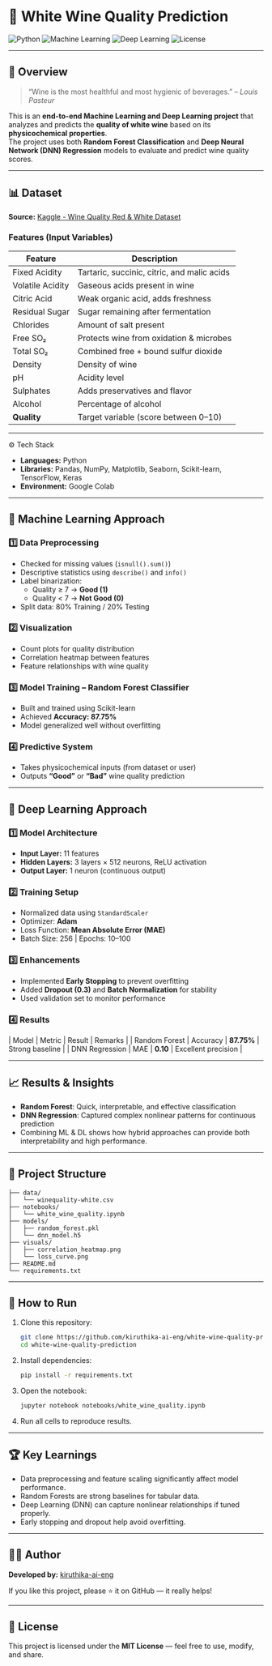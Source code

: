 # 🥂 White Wine Quality Prediction

![Python](https://img.shields.io/badge/Python-3.9%2B-blue.svg)
![Machine Learning](https://img.shields.io/badge/Machine%20Learning-Random%20Forest-orange)
![Deep Learning](https://img.shields.io/badge/Deep%20Learning-TensorFlow%2FKeras-red)
![License](https://img.shields.io/badge/License-MIT-green)

---

## 📘 Overview
> “Wine is the most healthful and most hygienic of beverages.” – *Louis Pasteur*  

This is an **end-to-end Machine Learning and Deep Learning project** that analyzes and predicts the **quality of white wine** based on its **physicochemical properties**.  
The project uses both **Random Forest Classification** and **Deep Neural Network (DNN) Regression** models to evaluate and predict wine quality scores.

---

## 📊 Dataset
**Source:** [Kaggle - Wine Quality Red & White Dataset](https://www.kaggle.com/datasets/abdullah0a/wine-quality-red-white-analysis-dataset)

### Features (Input Variables)
| Feature | Description |
|----------|--------------|
| Fixed Acidity | Tartaric, succinic, citric, and malic acids |
| Volatile Acidity | Gaseous acids present in wine |
| Citric Acid | Weak organic acid, adds freshness |
| Residual Sugar | Sugar remaining after fermentation |
| Chlorides | Amount of salt present |
| Free SO₂ | Protects wine from oxidation & microbes |
| Total SO₂ | Combined free + bound sulfur dioxide |
| Density | Density of wine |
| pH | Acidity level |
| Sulphates | Adds preservatives and flavor |
| Alcohol | Percentage of alcohol |
| **Quality** | Target variable (score between 0–10) |

---
⚙️ Tech Stack
- **Languages:** Python  
- **Libraries:** Pandas, NumPy, Matplotlib, Seaborn, Scikit-learn, TensorFlow, Keras  
- **Environment:** Google Colab  

---

## 🧠 Machine Learning Approach

### 1️⃣ Data Preprocessing
- Checked for missing values (`isnull().sum()`)
- Descriptive statistics using `describe()` and `info()`
- Label binarization:  
  - Quality ≥ 7 → **Good (1)**  
  - Quality < 7 → **Not Good (0)**  
- Split data: 80% Training / 20% Testing

### 2️⃣ Visualization
- Count plots for quality distribution  
- Correlation heatmap between features  
- Feature relationships with wine quality  

### 3️⃣ Model Training – **Random Forest Classifier**
- Built and trained using Scikit-learn  
- Achieved **Accuracy: 87.75%**  
- Model generalized well without overfitting  

### 4️⃣ Predictive System
- Takes physicochemical inputs (from dataset or user)
- Outputs **“Good”** or **“Bad”** wine quality prediction

---

## 🤖 Deep Learning Approach

### 1️⃣ Model Architecture
- **Input Layer:** 11 features  
- **Hidden Layers:** 3 layers × 512 neurons, ReLU activation  
- **Output Layer:** 1 neuron (continuous output)  

### 2️⃣ Training Setup
- Normalized data using `StandardScaler`
- Optimizer: **Adam**  
- Loss Function: **Mean Absolute Error (MAE)**  
- Batch Size: 256 | Epochs: 10–100  

### 3️⃣ Enhancements
- Implemented **Early Stopping** to prevent overfitting  
- Added **Dropout (0.3)** and **Batch Normalization** for stability  
- Used validation set to monitor performance  

### 4️⃣ Results
| Model | Metric | Result | Remarks |
| Random Forest | Accuracy | **87.75%** | Strong baseline |
| DNN Regression | MAE | **0.10** | Excellent precision |

---

## 📈 Results & Insights
- **Random Forest**: Quick, interpretable, and effective classification  
- **DNN Regression**: Captured complex nonlinear patterns for continuous prediction  
- Combining ML & DL shows how hybrid approaches can provide both interpretability and high performance.

---

## 📂 Project Structure
```
├── data/
│   └── winequality-white.csv
├── notebooks/
│   └── white_wine_quality.ipynb
├── models/
│   ├── random_forest.pkl
│   └── dnn_model.h5
├── visuals/
│   ├── correlation_heatmap.png
│   └── loss_curve.png
├── README.md
└── requirements.txt
```

---

## 🚀 How to Run
1. Clone this repository:
   ```bash
   git clone https://github.com/kiruthika-ai-eng/white-wine-quality-prediction.git
   cd white-wine-quality-prediction
   ```
2. Install dependencies:
   ```bash
   pip install -r requirements.txt
   ```
3. Open the notebook:
   ```bash
   jupyter notebook notebooks/white_wine_quality.ipynb
   ```
4. Run all cells to reproduce results.

---

## 🏆 Key Learnings
- Data preprocessing and feature scaling significantly affect model performance.  
- Random Forests are strong baselines for tabular data.  
- Deep Learning (DNN) can capture nonlinear relationships if tuned properly.  
- Early stopping and dropout help avoid overfitting.

---

## 👩‍💻 Author
**Developed by:** [kiruthika-ai-eng](https://github.com/kiruthika-ai-eng)  

If you like this project, please ⭐ it on GitHub — it really helps!

---

## 📜 License
This project is licensed under the **MIT License** — feel free to use, modify, and share.
